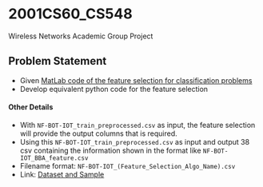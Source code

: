 # 2001CS60_CS548
Wireless Networks Academic Group Project

## Problem Statement

- Given [MatLab code of the feature selection for classification problems](https://github.com/mayank265/Matlab-Wrapper-Feature-Selection-Toolbox)
- Develop equivalent python code for the feature selection

#### Other Details

- With `NF-BOT-IOT_train_preprocessed.csv` as input, the feature selection will provide the output columns that is required.
- Using this `NF-BOT-IOT_train_preprocessed.csv` as input and output 38 csv containing the information shown in the format like `NF-BOT-IOT_BBA_feature.csv`
- Filename format: `NF-BOT-IOT_(Feature_Selection_Algo_Name).csv` 
- Link: [Dataset and Sample](https://transfer.pcloud.com/download.html?code=5ZcxA80ZVdAoNtDOzHbZqbhSZmNaAyKoJQgVGuwN8bVSvKhtqIyby)
